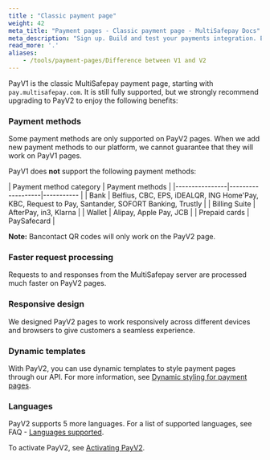 ```yaml
---
title : "Classic payment page"
weight: 42
meta_title: "Payment pages - Classic payment page - MultiSafepay Docs"
meta_description: "Sign up. Build and test your payments integration. Explore our products and services. Use our API Reference, SDKs, and wrappers. Get support."
read_more: '.'
aliases:
    - /tools/payment-pages/Difference between V1 and V2
---
```


PayV1 is the classic MultiSafepay payment page, starting with `pay.multisafepay.com`. It is still fully supported, but we strongly recommend upgrading to PayV2 to enjoy the following benefits: 

### Payment methods
Some payment methods are only supported on PayV2 pages. When we add new payment methods to our platform, we cannot guarantee that they will work on PayV1 pages.

PayV1 does **not** support the following payment methods:

| Payment method category   | Payment methods     |
|----------------|-------------------|----------- |
|  Bank | Belfius, CBC, EPS, iDEALQR, ING Home'Pay, KBC, Request to Pay, Santander, SOFORT Banking, Trustly     |
|  Billing Suite | AfterPay, in3, Klarna     |
|  Wallet | Alipay, Apple Pay, JCB    |
|  Prepaid cards | PaySafecard   |  

**Note:** Bancontact QR codes will only work on the PayV2 page.

### Faster request processing 
Requests to and responses from the MultiSafepay server are processed much faster on PayV2 pages.

### Responsive design
We designed PayV2 pages to work responsively across different devices and browsers to give customers a seamless experience.

### Dynamic templates
With PayV2, you can use dynamic templates to style payment pages through our API. For more information, see [Dynamic styling for payment pages](/tools/payment-pages/dynamic-styling-for-payment-pages/).

### Languages
PayV2 supports 5 more languages. For a list of supported languages, see FAQ - [Languages supported](/faq/general/languages-supported/).

To activate PayV2, see [Activating PayV2](https://docs.multisafepay.com/tools/payment-pages/what-is-payv2).
